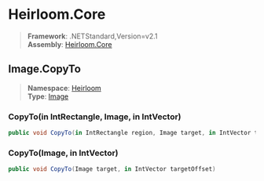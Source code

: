 # Heirloom.Core

> **Framework**: .NETStandard,Version=v2.1  
> **Assembly**: [Heirloom.Core][0]  

## Image.CopyTo

> **Namespace**: [Heirloom][0]  
> **Type**: [Image][1]  

### CopyTo(in IntRectangle, Image, in IntVector)

```cs
public void CopyTo(in IntRectangle region, Image target, in IntVector targetOffset)
```

### CopyTo(Image, in IntVector)

```cs
public void CopyTo(Image target, in IntVector targetOffset)
```

[0]: ../../../Heirloom.Core.md
[1]: ../Image.md
